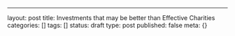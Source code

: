 ---
layout: post
title: Investments that may be better than Effective Charities
categories: []
tags: []
status: draft
type: post
published: false
meta: {}
